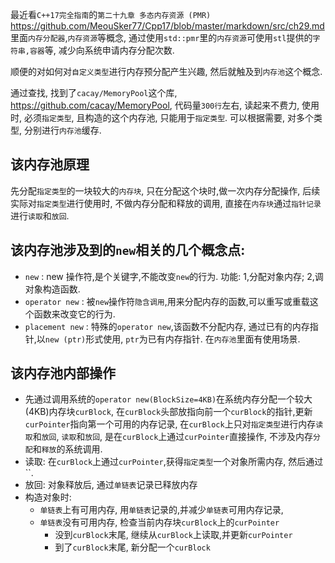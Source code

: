 最近看`C++17完全指南`的`第二十九章 多态内存资源 (PMR)` https://github.com/MeouSker77/Cpp17/blob/master/markdown/src/ch29.md 里面`内存分配器`,`内存资源`等概念, 通过使用`std::pmr`里的`内存资源`可使用`stl`提供的`字符串,容器`等, 减少向系统申请内存分配次数.

顺便的对如何对`自定义类型`进行内存预分配产生兴趣, 然后就触及到`内存池`这个概念.

通过查找, 找到了`cacay/MemoryPool`这个库, https://github.com/cacay/MemoryPool, 代码量`300行`左右, 读起来不费力, 使用时, 必须`指定类型`, 且构造的这个内存池, 只能用于`指定类型`. 可以根据需要, 对多个类型, 分别进行`内存池`缓存.

## 该内存池原理

先分配`指定类型`的一块较大的`内存块`, 只在分配这个块时,做一次内存分配操作, 后续实际对`指定类型`进行使用时, 不做内存分配和释放的调用, 直接在`内存块`通过`指针记录`进行`读取`和`放回`.

## 该内存池涉及到的`new`相关的几个概念点:

- `new` : new 操作符,是个关键字,不能改变`new`的行为. 功能: 1,分配对象内存; 2,调对象构造函数.
- `operator new` : 被`new`操作符`隐含调用`,用来分配内存的函数,可以重写或重载这个函数来改变它的行为.
- `placement new` : 特殊的`operator new`,该函数不分配内存, 通过已有的内存指针,以`new (ptr)`形式使用, `ptr`为已有内存指针. 在`内存池`里面有使用场景.

## 该内存池内部操作

- 先通过调用系统的`operator new(BlockSize=4KB)`在系统内存分配一个较大(4KB)内存块`curBlock`, 在`curBlock`头部放指向前一个`curBlock`的指针,更新`curPointer`指向第一个可用的内存记录, 在`curBlock`上只对`指定类型`进行内存`读取`和`放回`, `读取`和`放回`, 是在`curBlock`上通过`curPointer`直接操作, 不涉及内存`分配`和`释放`的系统调用.
- 读取: 在`curBlock`上通过`curPointer`,获得`指定类型`一个对象所需内存, 然后通过``.
- 放回: 对象释放后, 通过`单链表`记录已释放内存
- 构造对象时:
  - `单链表`上有可用内存, 用`单链表`记录的,并减少`单链表`可用内存记录,
  - `单链表`没有可用内存, 检查当前内存块`curBlock`上的`curPointer`
    - 没到`curBlock`末尾, 继续从`curBlock`上读取,并更新`curPointer`
    - 到了`curBlock`末尾, 新分配一个`curBlock`
